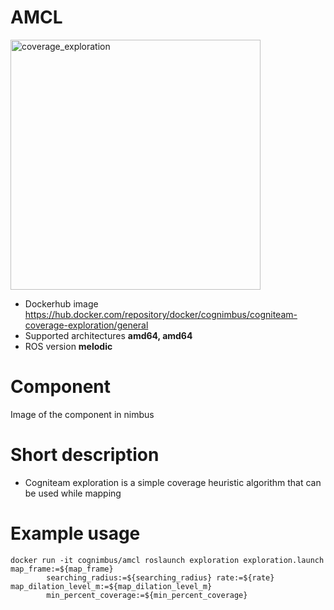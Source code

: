 # AMCL

<img src="cogniteam_coverage_exploration/cogniteam_coverage_exploration.jpg" alt="coverage_exploration" width="400"/>

* Dockerhub image https://hub.docker.com/repository/docker/cognimbus/cogniteam-coverage-exploration/general
* Supported architectures <b>amd64, amd64</b>
* ROS version <b>melodic</b>


# Component
Image of the component in nimbus

# Short description
* Cogniteam exploration is a simple coverage heuristic algorithm that can be used while mapping


# Example usage
```
docker run -it cognimbus/amcl roslaunch exploration exploration.launch map_frame:=${map_frame}
        searching_radius:=${searching_radius} rate:=${rate} map_dilation_level_m:=${map_dilation_level_m}
        min_percent_coverage:=${min_percent_coverage}
```


